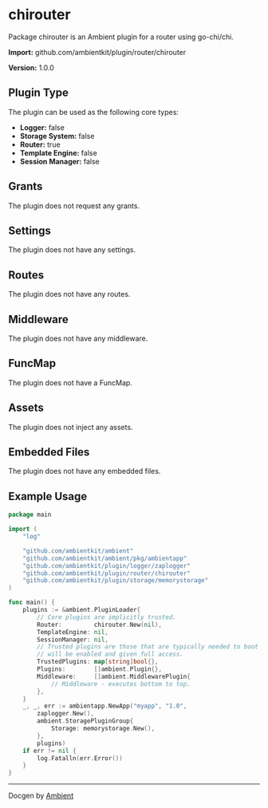 # chirouter

Package chirouter is an Ambient plugin for a router using go-chi/chi.

**Import:** github.com/ambientkit/plugin/router/chirouter

**Version:** 1.0.0

## Plugin Type

The plugin can be used as the following core types:

- **Logger:** false
- **Storage System:** false
- **Router:** true
- **Template Engine:** false
- **Session Manager:** false

## Grants

The plugin does not request any grants.

## Settings

The plugin does not have any settings.

## Routes

The plugin does not have any routes.

## Middleware

The plugin does not have any middleware.

## FuncMap

The plugin does not have a FuncMap.

## Assets

The plugin does not inject any assets.

## Embedded Files

The plugin does not have any embedded files.

## Example Usage

```go
package main

import (
	"log"

	"github.com/ambientkit/ambient"
	"github.com/ambientkit/ambient/pkg/ambientapp"
	"github.com/ambientkit/plugin/logger/zaplogger"
	"github.com/ambientkit/plugin/router/chirouter"
	"github.com/ambientkit/plugin/storage/memorystorage"
)

func main() {
	plugins := &ambient.PluginLoader{
		// Core plugins are implicitly trusted.
		Router:         chirouter.New(nil),
		TemplateEngine: nil,
		SessionManager: nil,
		// Trusted plugins are those that are typically needed to boot so they
		// will be enabled and given full access.
		TrustedPlugins: map[string]bool{},
		Plugins:        []ambient.Plugin{},
		Middleware:     []ambient.MiddlewarePlugin{
			// Middleware - executes bottom to top.
		},
	}
	_, _, err := ambientapp.NewApp("myapp", "1.0",
		zaplogger.New(),
		ambient.StoragePluginGroup{
			Storage: memorystorage.New(),
		},
		plugins)
	if err != nil {
		log.Fatalln(err.Error())
	}
}
```

---

Docgen by [Ambient](https://ambientkit.github.io)